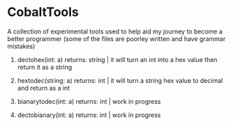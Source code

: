# CobaltTools
A collection of experimental tools used to help aid my journey to become a better programmer
(some of the files are poorley written and have grammar mistakes)


1. dectohex(int: a) returns: string | 
   it will turn an int into a hex value then return it as a string
   
2. hextodec(string: a) returns: int | 
   it will turn a string hex value to decimal and return as a int
   
3. bianarytodec(int: a) returns: int | 
   work in progress

4. dectobianary(int: a) returns: int | 
   work in progress
